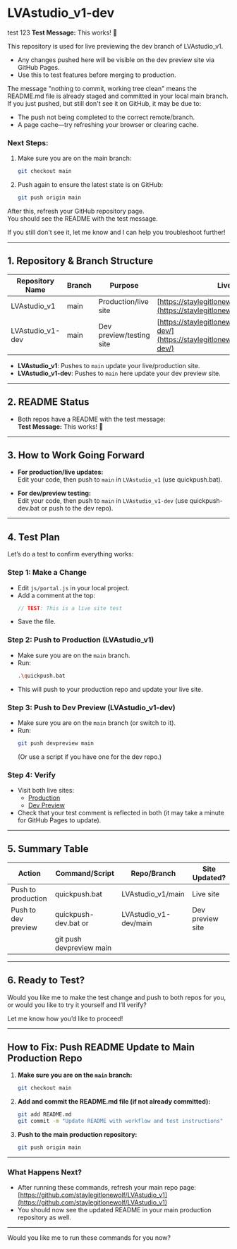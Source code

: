 # LVAstudio_v1-dev
test 123
**Test Message:** This works! 🚀

This repository is used for live previewing the dev branch of LVAstudio_v1.

- Any changes pushed here will be visible on the dev preview site via GitHub Pages.
- Use this to test features before merging to production. 

The message "nothing to commit, working tree clean" means the README.md file is already staged and committed in your local main branch. If you just pushed, but still don't see it on GitHub, it may be due to:

- The push not being completed to the correct remote/branch.
- A page cache—try refreshing your browser or clearing cache.

### Next Steps:
1. Make sure you are on the main branch:
   ```sh
   git checkout main
   ```
2. Push again to ensure the latest state is on GitHub:
   ```sh
   git push origin main
   ```

After this, refresh your GitHub repository page.  
You should see the README with the test message.

If you still don't see it, let me know and I can help you troubleshoot further! 

---

## 1. **Repository & Branch Structure**

| Repository Name         | Branch | Purpose                        | Live Site URL                                                                 |
|------------------------|--------|--------------------------------|-------------------------------------------------------------------------------|
| LVAstudio_v1           | main   | Production/live site           | [https://staylegitlonewolf.github.io/LVAstudio_v1/](https://staylegitlonewolf.github.io/LVAstudio_v1/)         |
| LVAstudio_v1-dev       | main   | Dev preview/testing site       | [https://staylegitlonewolf.github.io/LVAstudio_v1-dev/](https://staylegitlonewolf.github.io/LVAstudio_v1-dev/) |

- **LVAstudio_v1**: Pushes to `main` update your live/production site.
- **LVAstudio_v1-dev**: Pushes to `main` here update your dev preview site.

---

## 2. **README Status**
- Both repos have a README with the test message:  
  **Test Message:** This works! 🚀

---

## 3. **How to Work Going Forward**

- **For production/live updates:**  
  Edit your code, then push to `main` in `LVAstudio_v1` (use quickpush.bat).

- **For dev/preview testing:**  
  Edit your code, then push to `main` in `LVAstudio_v1-dev` (use quickpush-dev.bat or push to the dev repo).

---

## 4. **Test Plan**

Let’s do a test to confirm everything works:

### Step 1: Make a Change
- Edit `js/portal.js` in your local project.
- Add a comment at the top:  
  ```js
  // TEST: This is a live site test
  ```
- Save the file.

### Step 2: Push to Production (LVAstudio_v1)
- Make sure you are on the `main` branch.
- Run:
  ```sh
  .\quickpush.bat
  ```
- This will push to your production repo and update your live site.

### Step 3: Push to Dev Preview (LVAstudio_v1-dev)
- Make sure you are on the `main` branch (or switch to it).
- Run:
  ```sh
  git push devpreview main
  ```
  (Or use a script if you have one for the dev repo.)

### Step 4: Verify
- Visit both live sites:
  - [Production](https://staylegitlonewolf.github.io/LVAstudio_v1/)
  - [Dev Preview](https://staylegitlonewolf.github.io/LVAstudio_v1-dev/)
- Check that your test comment is reflected in both (it may take a minute for GitHub Pages to update).

---

## 5. **Summary Table**

| Action                | Command/Script         | Repo/Branch         | Site Updated?         |
|-----------------------|-----------------------|---------------------|-----------------------|
| Push to production    | quickpush.bat         | LVAstudio_v1/main   | Live site             |
| Push to dev preview   | quickpush-dev.bat or  | LVAstudio_v1-dev/main | Dev preview site      |
|                       | git push devpreview main |                     |                       |

---

## 6. **Ready to Test?**
Would you like me to make the test change and push to both repos for you, or would you like to try it yourself and I’ll verify?

Let me know how you’d like to proceed! 

---

## How to Fix: Push README Update to Main Production Repo

1. **Make sure you are on the `main` branch:**
   ```sh
   git checkout main
   ```

2. **Add and commit the README.md file (if not already committed):**
   ```sh
   git add README.md
   git commit -m "Update README with workflow and test instructions"
   ```

3. **Push to the main production repository:**
   ```sh
   git push origin main
   ```

---

### What Happens Next?
- After running these commands, refresh your main repo page:  
  [https://github.com/staylegitlonewolf/LVAstudio_v1](https://github.com/staylegitlonewolf/LVAstudio_v1)
- You should now see the updated README in your main production repository as well.

---

Would you like me to run these commands for you now? 